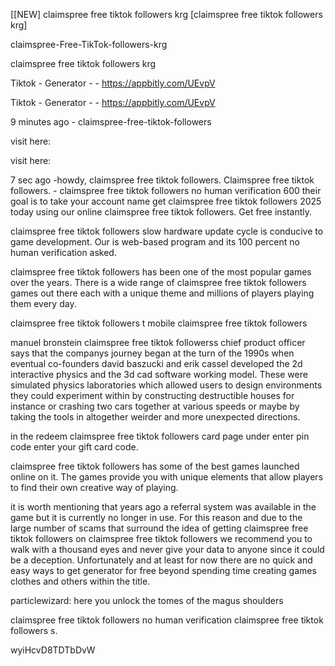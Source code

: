 [[NEW] claimspree free tiktok followers krg [claimspree free tiktok followers krg]

claimspree-Free-TikTok-followers-krg

claimspree free tiktok followers krg

Tiktok - Generator - - https://appbitly.com/UEvpV

Tiktok - Generator - - https://appbitly.com/UEvpV

9 minutes ago - claimspree-free-tiktok-followers

visit here:

visit here:

7 sec ago -howdy, claimspree free tiktok followers. Claimspree free tiktok followers. - claimspree free tiktok followers no human verification 600 their goal is to take your account name get claimspree free tiktok followers 2025 today using our online claimspree free tiktok followers. Get free instantly.

claimspree free tiktok followers slow hardware update cycle is conducive to game development. Our is web-based program and its 100 percent no human verification asked.

claimspree free tiktok followers has been one of the most popular games over the years. There is a wide range of claimspree free tiktok followers games out there each with a unique theme and millions of players playing them every day.

claimspree free tiktok followers t mobile claimspree free tiktok followers

manuel bronstein claimspree free tiktok followerss chief product officer says that the companys journey began at the turn of the 1990s when eventual co-founders david baszucki and erik cassel developed the 2d interactive physics and the 3d cad software working model. These were simulated physics laboratories which allowed users to design environments they could experiment within  by constructing destructible houses for instance or crashing two cars together at various speeds or maybe by taking the tools in altogether weirder and more unexpected directions.

in the redeem claimspree free tiktok followers card page under enter pin code enter your gift card code.

claimspree free tiktok followers has some of the best games launched online on it. The games provide you with unique elements that allow players to find their own creative way of playing.

it is worth mentioning that years ago a referral system was available in the game but it is currently no longer in use. For this reason and due to the large number of scams that surround the idea of getting claimspree free tiktok followers on claimspree free tiktok followers we recommend you to walk with a thousand eyes and never give your data to anyone since it could be a deception. Unfortunately and at least for now there are no quick and easy ways to get generator for free beyond spending time creating games clothes and others within the title.

particlewizard: here you unlock the tomes of the magus shoulders

claimspree free tiktok followers no human verification claimspree free tiktok followers s.

wyiHcvD8TDTbDvW

